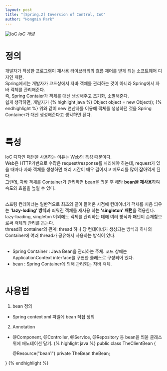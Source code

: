 ```yaml
---
layout: post
title: "[Spring.2] Inversion of Control, IoC"
author: "Hongmin Park"
---
```


![IoC](https://mail.google.com/mail/u/0?ui=2&ik=e26376f5e4&attid=0.5&permmsgid=msg-f:1636654941270037225&th=16b690ff6a49d2e9&view=fimg&sz=s0-l75-ft&attbid=ANGjdJ-pEh41_fZIqs4aQgY6exZ7MmNAIIO8EauZwduDnTug59ZZwaI70DRNQ_PwQg5EMn5WkhZ_pjWH-B5fqOQ_AC3_Q5T9JsaAXiq8W7IZHnCbj2wENASN7iMJKUg&disp=emb "IOC")
_IoC 개념_

# 정의
개발자가 작성한 프로그램이 재사용 라이브러리의 흐름 제어를 받게 되는 소프트웨어 디자인 패턴.<br>
Spring에서는 개발자가 코드상에서 자바 객체를 관리하는 것이 아니라 Spring에서 자바 객체를 관리해준다. <br>
즉, Spring Contaier가 객체를 대신 생성해주고 초기화, 소멸해준다.<br>
쉽게 생각하면, 개발자가 
{% highlight java %}
Object object = new Object();
{% endhighlight %}
위와 같이 new 연산자를 이용해 객체를 생성하던 것을 Spring Container가 대신 생성해준다고 생각하면 된다.<br><br>


# 특성
IoC 디자인 패턴을 사용하는 이유는 Web의 특성 때문이다.<br>
Web은 HTTP기반으로 수많은 request/response를 처리해야 하는데, request가 있을 때마다 자바 객체를 생성하면 처리 시간이 매우 길어지고 메모리를 많이 잡아먹게 된다.<br> 
그런데, 자바 객체를 Container가 관리하면 bean을 띄운 후 해당 **bean을 재사용**하여 속도와 효율을 높일 수 있다.<br><br>

스프링 컨테이너는 일반적으로 최초의 콜이 들어온 시점에 컨테이너가 객체를 처음 띄우는 **'lazy-loding' 방식**과 띄워진 객체를 재사용 하는 **'singleton' 패턴**을 적용한다. <br>lazy-loading, singleton 이외에도 객체를 관리하는 데에 여러 방식과 패턴이 존재함으로써 객체의 관리를 돕는다.<br>
thread와 container의 관계: thread 하나 당 컨테이너가 생성되는 방식과 하나의 Container에 여러 thread가 공유해서 사용하는 방식이 있다.<br><br>

* Spring Container : Java Bean을 관리하는 주체. 코드 상에는 ApplicationContext interface를 구현한 클래스로 구성되어 있다.
* bean : Spring Container에 의해 관리되는 자바 객체.
<br><br>
# 사용법
1) bean 정의
- Spring context xml 파일에 bean 직접 정의

2) Annotation<br>
- @Component, @Controller, @Service, @Repository 등 bean을 띄울 클래스 위에 애노테이션 달기.
{% highlight java %}
public class TheClientBean {
  
  @Resource("bean1")
  private TheBean theBean;
  
}
{% endhighlight %}

